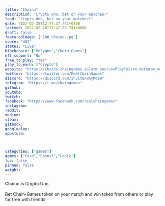```yaml
---
title: "Chaino"
description: "Crypto Uno, bet on your matches!"
lead: "Crypto Uno, bet on your matches!"
date: 2022-02-28T12:47:37.741+0800
lastmod: 2022-02-28T12:47:37.741+0800
draft: false
featuredImage: ["100_chaino.jpg"]
score: "492"
status: "Live"
blockchain: ["Polygon","Chain-Games"]
nft_support: "No"
free_to_play: "Yes"
play_to_earn: ["Crypto"]
website: "https://chaino.chaingames.io?utm_source=PlayToEarn.net&utm_medium=organic&utm_campaign=gamepage"
twitter: "https://twitter.com/RealChainGames"
discord: "https://discord.com/invite/wAyMde8"
telegram: "https://t.me/chaingames"
github: 
youtube: 
twitch: 
facebook: "https://www.facebook.com/realchaingames"
instagram: 
reddit: 
medium: 
steam: 
gitbook: 
googleplay: 
appstore: 

  
    
categories: ["games"]
games: ["Card","Casual","Logic"]
toc: false
pinned: false
weight: 
---
```

Chaino is Crypto Uno. <br> <br> Bet Chain-Games token on your match and win token from others or play for free with friends!